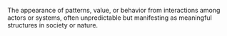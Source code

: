 The appearance of patterns, value, or behavior from interactions among actors or systems, often unpredictable but manifesting as meaningful structures in society or nature.